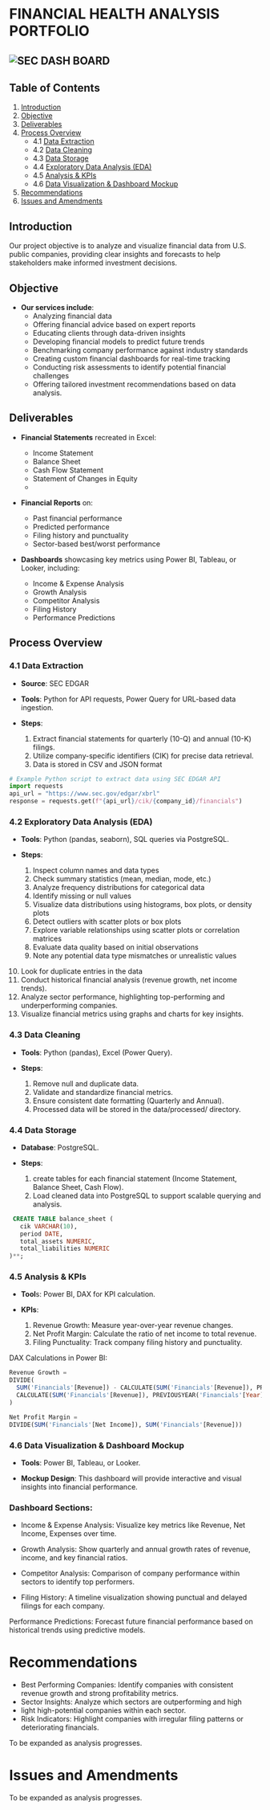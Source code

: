 # FINANCIAL HEALTH ANALYSIS PORTFOLIO


![SEC DASH BOARD](Images/SEC3_Logo.png)
---

## Table of Contents
1. [Introduction](#introduction)
2. [Objective](#objective)
3. [Deliverables](#deliverables)
4. [Process Overview](#process-overview)
    - 4.1 [Data Extraction](#data-extraction)
    - 4.2 [Data Cleaning](#data-cleaning)
    - 4.3 [Data Storage](#data-storage)
    - 4.4 [Exploratory Data Analysis (EDA)](#exploratory-data-analysis-eda)
    - 4.5 [Analysis & KPIs](#analysis--kpis)
    - 4.6 [Data Visualization & Dashboard Mockup](#data-visualization--dashboard-mockup)
5. [Recommendations](#recommendations)
6. [Issues and Amendments](#issues-and-amendments)


## Introduction
Our project objective is to analyze and visualize financial data from U.S. public companies, providing clear insights and forecasts to help stakeholders make informed investment decisions.

## Objective
- **Our services include**:
    - Analyzing financial data
    - Offering financial advice based on expert reports
    - Educating clients through data-driven insights
    - Developing financial models to predict future trends
    - Benchmarking company performance against industry standards
    - Creating custom financial dashboards for real-time tracking
    - Conducting risk assessments to identify potential financial challenges
    - Offering tailored investment recommendations based on data analysis.

## Deliverables

- **Financial Statements** recreated in Excel:
    - Income Statement
    - Balance Sheet
    - Cash Flow Statement
    - Statement of Changes in Equity
    - 
- **Financial Reports** on:
    - Past financial performance
    - Predicted performance
    - Filing history and punctuality
    - Sector-based best/worst performance
     
- **Dashboards** showcasing key metrics using Power BI, Tableau, or Looker, including:
    - Income & Expense Analysis
    - Growth Analysis
    - Competitor Analysis
    - Filing History
    - Performance Predictions

## Process Overview

### 4.1 Data Extraction
- **Source**: SEC EDGAR
- **Tools**: Python for API requests, Power Query for URL-based data ingestion.
 
- **Steps**:
    1. Extract financial statements for quarterly (10-Q) and annual (10-K) filings.
    2. Utilize company-specific identifiers (CIK) for precise data retrieval.
    3. Data is stored in CSV and JSON format
       
```python
# Example Python script to extract data using SEC EDGAR API
import requests
api_url = "https://www.sec.gov/edgar/xbrl"
response = requests.get(f"{api_url}/cik/{company_id}/financials")
```
### 4.2 Exploratory Data Analysis (EDA)
- **Tools**: Python (pandas, seaborn), SQL queries via PostgreSQL.
  
- **Steps**:
  1.  Inspect column names and data types
  2.  Check summary statistics (mean, median, mode, etc.)
  3.  Analyze frequency distributions for categorical data
  4.  Identify missing or null values
  5.  Visualize data distributions using histograms, box plots, or density plots
  6.  Detect outliers with scatter plots or box plots
  7.  Explore variable relationships using scatter plots or correlation matrices
  8.  Evaluate data quality based on initial observations
  9.  Note any potential data type mismatches or unrealistic values
 10.  Look for duplicate entries in the data
 11.  Conduct historical financial analysis (revenue growth, net income trends).
 12.  Analyze sector performance, highlighting top-performing and underperforming companies.
 13.  Visualize financial metrics using graphs and charts for key insights.

### 4.3 Data Cleaning
- **Tools**: Python (pandas), Excel (Power Query).
  
- **Steps**:
     1. Remove null and duplicate data.
     2. Validate and standardize financial metrics.
     3. Ensure consistent date formatting (Quarterly and Annual).
     4. Processed data will be stored in the data/processed/ directory.

### 4.4 Data Storage
- **Database**: PostgreSQL.
  
- **Steps**:
    1. create tables for each financial statement (Income Statement, Balance Sheet, Cash Flow).
    2. Load cleaned data into PostgreSQL to support scalable querying and analysis.

 ```sql
  CREATE TABLE balance_sheet (
    cik VARCHAR(10),
    period DATE,
    total_assets NUMERIC,
    total_liabilities NUMERIC
)**;
```

### 4.5 Analysis & KPIs
- **Tool**s: Power BI, DAX for KPI calculation.
  
- **KPIs**:
    1. Revenue Growth: Measure year-over-year revenue changes.
    2. Net Profit Margin: Calculate the ratio of net income to total revenue.
    3. Filing Punctuality: Track company filing history and punctuality.

DAX Calculations in Power BI:

```sql
Revenue Growth = 
DIVIDE(
  SUM('Financials'[Revenue]) - CALCULATE(SUM('Financials'[Revenue]), PREVIOUSYEAR('Financials'[Year])),
  CALCULATE(SUM('Financials'[Revenue]), PREVIOUSYEAR('Financials'[Year]))
)
```

```sql
Net Profit Margin = 
DIVIDE(SUM('Financials'[Net Income]), SUM('Financials'[Revenue]))

```

### 4.6 Data Visualization & Dashboard Mockup
- **Tools**: Power BI, Tableau, or Looker.
  
- **Mockup Design**: This dashboard will provide interactive and visual insights into financial performance.

### Dashboard Sections:
- Income & Expense Analysis:
  Visualize key metrics like Revenue, Net Income, Expenses over time.
        
- Growth Analysis:
  Show quarterly and annual growth rates of revenue, income, and key financial ratios.
        
- Competitor Analysis:
  Comparison of company performance within sectors to identify top performers.
        
- Filing History:
  A timeline visualization showing punctual and delayed filings for each company.
        
Performance Predictions:
Forecast future financial performance based on historical trends using predictive models.


# Recommendations

- Best Performing Companies: Identify companies with consistent revenue growth and strong profitability metrics.
- Sector Insights: Analyze which sectors are outperforming and high
- light high-potential companies within each sector.
- Risk Indicators: Highlight companies with irregular filing patterns or deteriorating financials.
    
To be expanded as analysis progresses.


# Issues and Amendments
To be expanded as analysis progresses.

